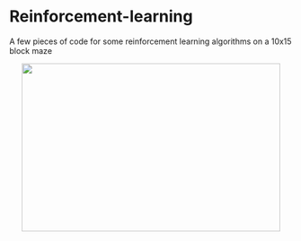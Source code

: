 # Reinforcement-learning
<html>
  <head>
    <meta name="google-site-verification" content="OCdf-IKJHQ7QlhH5zx9DUzxmeXkAZVNl6JGRfK3Bmi4" />
  <head>
A few pieces of code for some reinforcement learning algorithms on a 10x15 block maze
<p align="center">
  <img width="460" height="300" src="https://user-images.githubusercontent.com/34643237/118353984-2876cd00-b569-11eb-8f3f-cdcfb5f4627c.png">
  <p>
   
   
